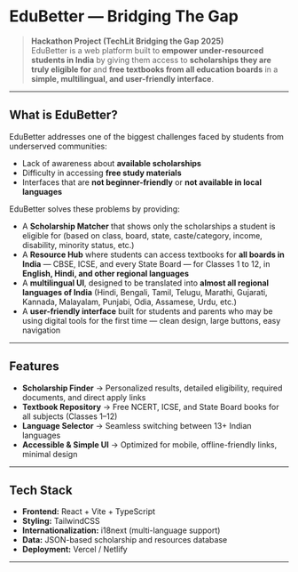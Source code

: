 #  EduBetter — Bridging The Gap

> **Hackathon Project (TechLit Bridging the Gap 2025)**  
> EduBetter is a web platform built to **empower under-resourced students in India** by giving them access to **scholarships they are truly eligible for** and **free textbooks from all education boards** in a **simple, multilingual, and user-friendly interface**.

---

##  What is EduBetter?

EduBetter addresses one of the biggest challenges faced by students from underserved communities:  
- Lack of awareness about **available scholarships**  
- Difficulty in accessing **free study materials**  
- Interfaces that are **not beginner-friendly** or **not available in local languages**  

EduBetter solves these problems by providing:  
-  A **Scholarship Matcher** that shows only the scholarships a student is eligible for (based on class, board, state, caste/category, income, disability, minority status, etc.)  
-  A **Resource Hub** where students can access textbooks for **all boards in India** — CBSE, ICSE, and every State Board — for Classes 1 to 12, in **English, Hindi, and other regional languages**  
-  A **multilingual UI**, designed to be translated into **almost all regional languages of India** (Hindi, Bengali, Tamil, Telugu, Marathi, Gujarati, Kannada, Malayalam, Punjabi, Odia, Assamese, Urdu, etc.)  
-  A **user-friendly interface** built for students and parents who may be using digital tools for the first time — clean design, large buttons, easy navigation  

---

##  Features
-  **Scholarship Finder** → Personalized results, detailed eligibility, required documents, and direct apply links  
-  **Textbook Repository** → Free NCERT, ICSE, and State Board books for all subjects (Classes 1–12)  
-  **Language Selector** → Seamless switching between 13+ Indian languages  
-  **Accessible & Simple UI** → Optimized for mobile, offline-friendly links, minimal design  

---

##  Tech Stack
- **Frontend:** React + Vite + TypeScript  
- **Styling:** TailwindCSS  
- **Internationalization:** i18next (multi-language support)  
- **Data:** JSON-based scholarship and resources database  
- **Deployment:** Vercel / Netlify  

---

